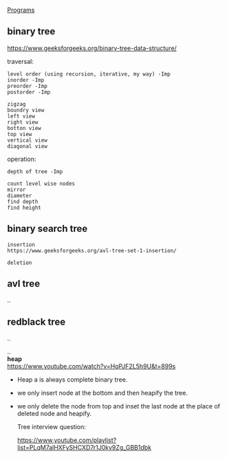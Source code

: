 [Programs](https://github.com/PiyushMittl/DS-ALGO/tree/master/trees)

## binary tree  
https://www.geeksforgeeks.org/binary-tree-data-structure/

traversal:  
```
level order (using recursion, iterative, my way) -Imp
inorder -Imp
preorder -Imp
postorder -Imp

zigzag
boundry view 
left view
right view
botton view
top view
vertical view
diagonal view
```

operation:  
```
depth of tree -Imp

count level wise nodes
mirror
diameter
find depth
find height

```

## binary search tree  
```
insertion
https://www.geeksforgeeks.org/avl-tree-set-1-insertion/

deletion

```
 

## avl tree  
..  
## redblack tree  
..  

..  
**heap**  
https://www.youtube.com/watch?v=HqPJF2L5h9U&t=899s
* Heap a is always complete binary tree.  
* we only insert node at the bottom and then heapify the tree.  
* we only delete the node from top and inset the last node at the place of deleted node and heapify.  


  Tree interview question:

  https://www.youtube.com/playlist?list=PLqM7alHXFySHCXD7r1J0ky9Zg_GBB1dbk

